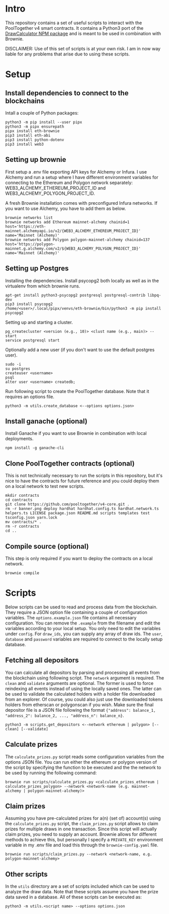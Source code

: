 # Intro
This repository contains a set of useful scripts to interact with the PoolTogether v4 smart contracts. It contains a Python3 port of the [DrawCalculator NPM package](https://www.npmjs.com/package/@pooltogether/draw-calculator-js) and is meant to be used in combination with Brownie.

DISCLAIMER: Use of this set of scripts is at your own risk. I am in now way liable for any problems that arise due to using these scripts.

# Setup

## Install dependencies to connect to the blockchains

Intall a couple of Python packages:
```
python3 -m pip install --user pipx
python3 -m pipx ensurepath
pipx install eth-brownie
pip3 install eth-abi
pip3 install python-dotenv
pip3 install web3
```

## Setting up brownie

First setup a .env file exporting API keys for Alchemy or Infura. I use Alchemy and run a setup where I have different environment variables for connecting to the Ethereum and Polygon network separately: WEB3_ALCHEMY_ETHEREUM_PROJECT_ID and WEB3_ALCHEMY_POLYGON_PROJECT_ID.

A fresh Brownie installation comes with preconfigured Infura networks. If you want to use Alchemy, you have to add them as below.

```
brownie networks list
brownie networks add Ethereum mainnet-alchemy chainid=1 host='https://eth-mainnet.alchemyapi.io/v2/{WEB3_ALCHEMY_ETHEREUM_PROJECT_ID}' name='Mainnet (Alchemy)'
brownie networks add Polygon polygon-mainnet-alchemy chainid=137 host='https://polygon-mainnet.g.alchemy.com/v2/${WEB3_ALCHEMY_POLYGON_PROJECT_ID}' name='Mainnet (Alchemy)'
```

## Setting up Postgres

Installing the dependencies. Install psycopg2 both locally as well as in the virtualenv from which brownie runs.

```
apt-get install python3-psycopg2 postgresql postgresql-contrib libpq-dev
pip3 install psycopg2
/home/<user>/.local/pipx/venvs/eth-brownie/bin/python3 -m pip install psycopg2
```

Setting up and starting a cluster.

```
pg_createcluster <version (e.g., 10)> <clust name (e.g., main)> --start
service postgresql start
```

Optionally add a new user (if you don't want to use the default postgres user).

```
sudo -i
su postgres
createuser <username>
psql
alter user <username> createdb;
```

Run following script to create the PoolTogether database. Note that it requires an options file.

```
python3 -m utils.create_database <--options options.json>
```

## Install ganache (optional)

Install Ganache if you want to use Brownie in combination with local deployments.

```
npm install -g ganache-cli
```

## Clone PoolTogether contracts (optional)

This is not technically necessary to run the scripts in this repository, but it's nice to have the contracts for future reference and you could deploy them on a local network to test new scripts.

```
mkdir contracts
cd contracts
git clone https://github.com/pooltogether/v4-core.git .
rm -r banner.png deploy hardhat hardhat.config.ts hardhat.network.ts helpers.ts LICENSE package.json README.md scripts templates test tsconfig.json yarn.lock
mv contracts/* .
rm -r contracts
cd ..
```

## Compile source (optional)

This step is only required if you want to deploy the contracts on a local network.

```
brownie compile
```

# Scripts

Below scripts can be used to read and process data from the blockchain. They require a JSON option file containing a couple of configuration variables. The `options.example.json` file contains all necessary configuration. You can remove the `.example` from the filename and edit the variables according to your local setup. You only need to edit the variables under `config`. For `draw_ids`, you can supply any array of draw ids. The `user`, `database` and `password` variables are required to connect to the locally setup database.

## Fetching all depositors

You can calculate all depositors by parsing and processing all events from the blockchain using following script. The `network` argument is required. The `clean` and `validate` arguments are optional. The former is used to force reindexing all events instead of using the locally saved ones. The latter can be used to validate the calculated holders with a holder file downloaded from an explorer. Of course, you could also just use the downloaded tokens holders from etherscan or polygonscan if you wish. Make sure the final depositor file is a JSON file following the format `{"address": balance_1, "address_2": balance_2, ..., "address_n": balance_n}`.

```
python3 -m scripts.get_depositors <--network ethereum | polygon> [--clean] [--validate]
```

## Calculate prizes

The `calculate_prizes.py` script reads some configuration variables from the options JSON file. You can run either the ethereum or polygon version of the script by specifying the function to be executed and the the network to be used by running the following command:

```
brownie run scripts/calculate_prizes.py <calculate_prizes_ethereum | calculate_prizes_polygon> --network <network-name (e.g. mainnet-alchemy | polygon-mainnet-alchemy)>
```

## Claim prizes

Assuming you have pre-calculated prizes for a(n) (set of) account(s) using the `calculate_prizes.py` script, the `claim_prizes.py` script allows to claim prizes for multiple draws in one transaction. Since this script will actually claim prizes, you need to supply an account. Brownie allows for different methods to achieve this, but personally I specify a `PRIVATE_KEY` environment variable in my .env file and load this through the `brownie-config.yaml` file.

```
brownie run scripts/claim_prizes.py --network <network-name, e.g. polygon-mainnet-alchemy>
```

## Other scripts

In the `utils` directory are a set of scripts included which can be used to analyze the draw data. Note that these scripts assume you have the prize data saved in a database. All of these scripts can be executed as:

```
python3 -m utils.<script name> --options options.json
```